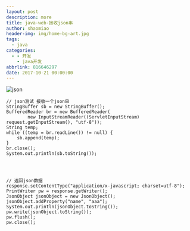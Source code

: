 ```yaml
---
layout: post
description: more
title: java-web-接收json串
author: shaomiao
header-img: img/home-bg-art.jpg
tags:
  - java
categories:
  - - 开发
    - java开发
abbrlink: 816646297
date: 2017-10-21 00:00:00
---
```

![json](http://upload-images.jianshu.io/upload_images/2590671-827e6b185d2ae379.png?imageMogr2/auto-orient/strip%7CimageView2/2/w/1240)



	// json测试 接收一个json串
	StringBuffer sb = new StringBuffer();
	BufferedReader br = new BufferedReader(
			new InputStreamReader((ServletInputStream) request.getInputStream(), "utf-8"));
	String temp;
	while ((temp = br.readLine()) != null) {
		sb.append(temp);
	}
	br.close();
	System.out.println(sb.toString());




	// 返回json数据
	response.setContentType("application/x-javascript; charset=utf-8");  
	PrintWriter pw = response.getWriter();  
	JsonObject jsonObject = new JsonObject();
	jsonObject.addProperty("name", "aaa");
	System.out.println(jsonObject.toString());
	pw.write(jsonObject.toString());  
	pw.flush();  
	pw.close();

